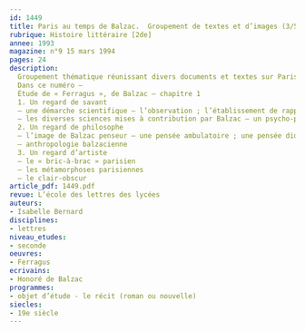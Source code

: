 ```yaml
---
id: 1449
title: Paris au temps de Balzac.  Groupement de textes et d’images (3/5)
rubrique: Histoire littéraire [2de]
annee: 1993
magazine: n°9 15 mars 1994
pages: 24
description: 
  Groupement thématique réunissant divers documents et textes sur Paris au temps de Balzac – une gravure de Bertall extraite de « L’Illustration » ; un extrait de « Mademoiselle Mimi Pinson, profil de grisette », de Musset (commentaire composé) ; plusieurs explications de texte de « Ferragus », de Balzac ; résumé d’un court article de P.-J. Stahl, « Du monde à Paris », paru dans le recueil collectif « Le Diable à Paris »…
  Dans ce numéro – 
  Étude de « Ferragus », de Balzac – chapitre 1
  1. Un regard de savant
  – une démarche scientifique – l’observation ; l’établissement de rapports ; l’expérimentation
  – les diverses sciences mises à contribution par Balzac – un psycho-physio-sociologue ; un historien archéologue ; un naturaliste
  2. Un regard de philosophe
  – l’image de Balzac penseur – une pensée ambulatoire ; une pensée didactique
  – anthropologie balzacienne
  3. Un regard d’artiste
  – le « bric-à-brac » parisien
  – les métamorphoses parisiennes
  – le clair-obscur
article_pdf: 1449.pdf
revue: L’école des lettres des lycées
auteurs:
- Isabelle Bernard
disciplines:
- lettres
niveau_etudes:
- seconde
oeuvres:
- Ferragus
ecrivains:
- Honoré de Balzac
programmes:
- objet d’étude - le récit (roman ou nouvelle)
siecles:
- 19e siècle
---
```

